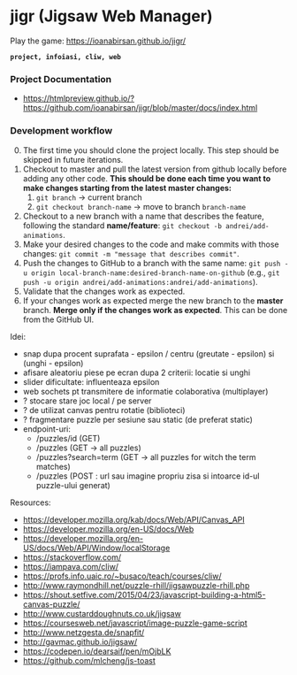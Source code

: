 # jigr (Jigsaw Web Manager)
Play the game: https://ioanabirsan.github.io/jigr/

**`project, infoiasi, cliw, web`**

### Project Documentation
* https://htmlpreview.github.io/?https://github.com/ioanabirsan/jigr/blob/master/docs/index.html

### Development workflow
0. The first time you should clone the project locally. This step should be skipped in future iterations.
1. Checkout to master and pull the latest version from github locally before adding any other code. **This should be done each time you want to make changes starting from the latest master changes:** 
    1. `git branch` -> current branch
    2. `git checkout branch-name` -> move to branch `branch-name`
2. Checkout to a new branch with a name that describes the feature, following the standard **name/feature**: `git checkout -b andrei/add-animations`.
3. Make your desired changes to the code and make commits with those changes: `git commit -m "message that describes commit"`.
4. Push the changes to GitHub to a branch with the same name: `git push -u origin local-branch-name:desired-branch-name-on-github` (e.g., `git push -u origin andrei/add-animations:andrei/add-animations`).
5. Validate that the changes work as expected.
6. If your changes work as expected merge the new branch to the **master** branch. **Merge only if the changes work as expected**. This can be done from the GitHub UI.

Idei:
- snap dupa procent suprafata - epsilon / centru (greutate - epsilon) si (unghi - epsilon)
- afisare aleatoriu piese pe ecran dupa 2 criterii: locatie si unghi
- slider dificultate: influenteaza epsilon
- web sochets pt transmitere de informatie colaborativa (multiplayer)
- ? stocare stare joc local / pe server
- ? de utilizat canvas pentru rotatie (biblioteci)
- ? fragmentare puzzle per sesiune sau static (de preferat static)
- endpoint-uri:
  - /puzzles/id (GET) 
  - /puzzles (GET -> all puzzles)
  - /puzzles?search=term (GET -> all puzzles for witch the term matches)
  - /puzzles (POST : url sau imagine propriu zisa si intoarce id-ul puzzle-ului generat)
 
 Resources:
- https://developer.mozilla.org/kab/docs/Web/API/Canvas_API
- https://developer.mozilla.org/en-US/docs/Web
- https://developer.mozilla.org/en-US/docs/Web/API/Window/localStorage
- https://stackoverflow.com/
- https://iampava.com/cliw/
- https://profs.info.uaic.ro/~busaco/teach/courses/cliw/
- http://www.raymondhill.net/puzzle-rhill/jigsawpuzzle-rhill.php
- https://shout.setfive.com/2015/04/23/javascript-building-a-html5-canvas-puzzle/
- http://www.custarddoughnuts.co.uk/jigsaw
- https://coursesweb.net/javascript/image-puzzle-game-script
- http://www.netzgesta.de/snapfit/
- http://gavmac.github.io/jigsaw/
- https://codepen.io/dearsaif/pen/mOjbLK
- https://github.com/mlcheng/js-toast
